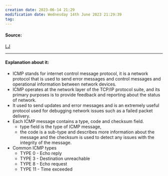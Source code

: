 ```yaml
---
creation date: 2023-06-14 21:29
modification date: Wednesday 14th June 2023 21:29:39
tag: 
---
```


#### Source:
[LJ](https://linuxjourney.com/lesson/icmp)

--------------------------------------

#### Explanation about it:

* ICMP stands for internet control message protocol, it is a network protocol that is used to send error messages and control messages and operational information between network devices.
* ICMP operates at the network layer of the TCP/IP protocol suite, and its primary purposes is to provide feedback and reporting about the status of network.
* It used to send updates and error messages and is an extremely useful protocol used for debugging network issues such as a failed packet delivery.
* Each ICMP message contains a type, code and checksum field.
	* type field is the type of ICMP message,
	* the code is a sub-type and describes more information about the message and the checksum is used to detect any issues with the integrity of the message.
* Common ICMP types
	* TYPE 0 - Echo reply
	* TYPE 3 - Destination unreachable
	* TYPE 8 - Echo request
	* TYPE 11 - Time exceeded